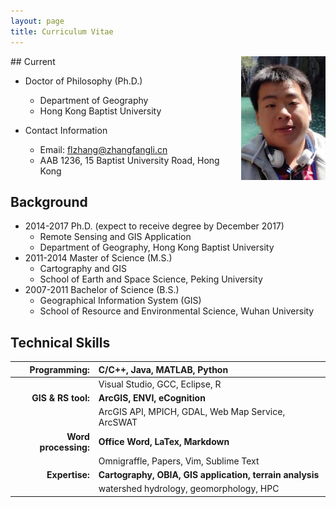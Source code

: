 ```yaml
---
layout: page
title: Curriculum Vitae
---
```


<img src="/assets/img/funtry_2013.jpg" align="right" width="135" />
## Current

+ Doctor of Philosophy (Ph.D.)
  + Department of Geography
  + Hong Kong Baptist University

+ Contact Information
  + Email: [flzhang@zhangfangli.cn](mialto:flzhang@zhangfangli.cn)
  + AAB 1236, 15 Baptist University Road, Hong Kong

## Background
+ 2014-2017 Ph.D. (expect to receive degree by December 2017)
  + Remote Sensing and GIS Application
  + Department of Geography, Hong Kong Baptist University
  <!-- + _Joint PhD Program with Shenzhen University_ -->
+ 2011-2014 Master of Science (M.S.)
  + Cartography and GIS
  + School of Earth and Space Science, Peking University
+ 2007-2011 Bachelor of Science (B.S.)
  + Geographical Information System (GIS)
  + School of Resource and Environmental Science, Wuhan University

## Technical Skills

|  Programming:     | C/C++, Java, MATLAB, Python|
| ----:             | :---- |
| | Visual Studio, GCC, Eclipse, R|
| __GIS & RS tool:__| __ArcGIS, ENVI, eCognition__|
|                   | ArcGIS API, MPICH, GDAL, Web Map Service, ArcSWAT      |
| __Word processing:__| __Office Word, LaTex, Markdown__|
|                     | Omnigraffle, Papers, Vim, Sublime Text |
| __Expertise:__    | __Cartography, OBIA, GIS application, terrain analysis__|
|    | watershed hydrology, geomorphology, HPC |
